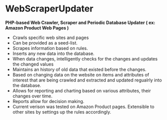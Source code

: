 # WebScraperUpdater
<b>PHP-based Web Crawler, Scraper and Periodic Database Updater ( ex: Amazon Product Web Pages )</b>

<ul>
 <li>Crawls specific web sites and pages</li>
 <li>Can be provided as a seed-list.</li>
 <li>Scrapes information based on rules.</li>
 <li>Inserts any new data into the database.</li>
 <li>When data changes, intelligently checks for the changes and updates the changed values</li>
 <li>Maintains an history of old data that existed before the changes.</li>
 <li>Based on changing data on the website on items and attributes of interest that are being crawled and extracted and updated regualrly into the database. </li>
 
 <li>Allows for reporting and charting based on various attributes, their changes over time.</li>
 <li>Reports allow for decision making.</li>
 <li>Current verison was tested on Amazon Product pages. Extensible to other sites by settings up the rules accordingly.</li>
 </ul>
